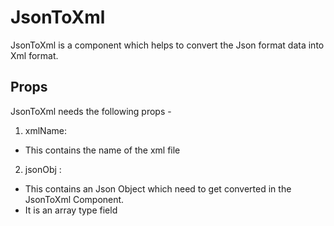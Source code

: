 # JsonToXml

JsonToXml is a component which helps to convert the Json format data into Xml format.

## Props

JsonToXml needs the following props -

1. xmlName:

- This contains the name of the xml file

2. jsonObj :

- This contains an Json Object which need to get converted in the JsonToXml Component.
- It is an array type field
